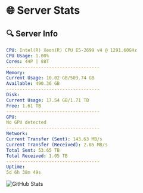 # 🌐 Server Stats
## 🔍 Server Info
```yaml
CPU: Intel(R) Xeon(R) CPU E5-2699 v4 @ 1291.60GHz
CPU Usage: 1.00%
Cores: 44P | 88T
-----------------------------------
Memory:
Current Usage: 10.02 GB/503.74 GB
Available: 490.36 GB
-----------------------------------
Disk:
Current Usage: 17.54 GB/1.71 TB
Free: 1.61 TB
-----------------------------------
GPU:
No GPU detected
-----------------------------------
Network:
Current Transfer (Sent): 143.63 MB/s
Current Transfer (Received): 2.05 MB/s
Total Sent: 53.65 TB
Total Received: 1.05 TB
-----------------------------------
Uptime:
5d 6h 38m 49s
```
![GitHub Stats](https://img.shields.io/badge/Updated-2025-02-13_05:22:07-blue)